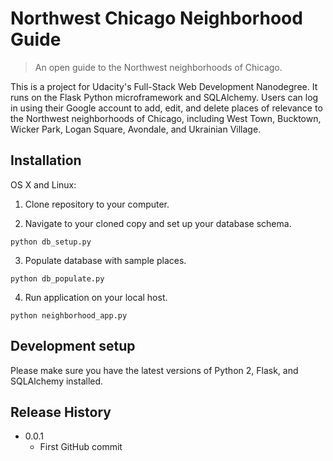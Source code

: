 # Northwest Chicago Neighborhood Guide
> An open guide to the Northwest neighborhoods of Chicago.

This is a project for Udacity's Full-Stack Web Development Nanodegree. It runs on the Flask Python microframework and SQLAlchemy. Users can log in using their Google account to add, edit, and delete places of relevance to the Northwest neighborhoods of Chicago, including West Town, Bucktown, Wicker Park, Logan Square, Avondale, and Ukrainian Village. 

## Installation

OS X and Linux: 

1. Clone repository to your computer.

2. Navigate to your cloned copy and set up your database schema.

```
python db_setup.py
```

3. Populate database with sample places.

```
python db_populate.py
```

4. Run application on your local host.

```
python neighborhood_app.py
```

## Development setup

Please make sure you have the latest versions of Python 2, Flask, and SQLAlchemy installed.

## Release History

* 0.0.1
    * First GitHub commit
